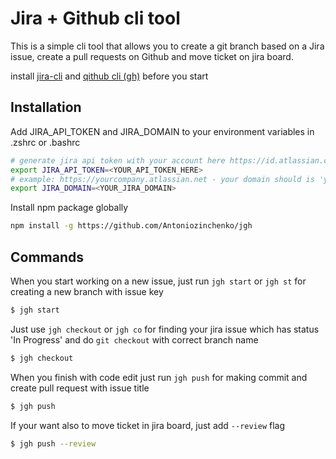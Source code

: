 # Jira + Github cli tool

This is a simple cli tool that allows you to create a git branch based on a Jira issue, create a pull requests on Github and move ticket on jira board.

install  [jira-cli](https://github.com/ankitpokhrel/jira-cli) and [qithub cli (gh)](https://cli.github.com/) before you start

## Installation

Add JIRA_API_TOKEN and JIRA_DOMAIN to your environment variables in .zshrc or .bashrc

```bash
# generate jira api token with your account here https://id.atlassian.com/manage-profile/security/api-tokens
export JIRA_API_TOKEN=<YOUR_API_TOKEN_HERE>
# example: https://yourcompany.atlassian.net - your domain should is 'yourcompany'
export JIRA_DOMAIN=<YOUR_JIRA_DOMAIN> 
```
Install npm package globally 
```bash
npm install -g https://github.com/Antoniozinchenko/jgh
```

## Commands

When you start working on a new issue, just run `jgh start` or `jgh st` for creating a new branch with issue key
```bash
$ jgh start
```

Just use `jgh checkout` or `jgh co` for finding your jira issue which has status 'In Progress' and do `git checkout` with correct branch name
```bash
$ jgh checkout
```

When you finish with code edit just run `jgh push` for making commit and create pull request with issue title
```bash
$ jgh push
```
If your want also to move ticket in jira board, just add `--review` flag
```bash
$ jgh push --review
```
